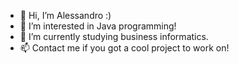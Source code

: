 - 👋 Hi, I’m Alessandro :)
- 👀 I’m interested in Java programming!
- 🌱 I’m currently studying business informatics.
- 📫 Contact me if you got a cool project to work on!

<!---
alessandro-holik/alessandro-holik is a ✨ special ✨ repository because its `README.md` (this file) appears on your GitHub profile.
You can click the Preview link to take a look at your changes.
--->
